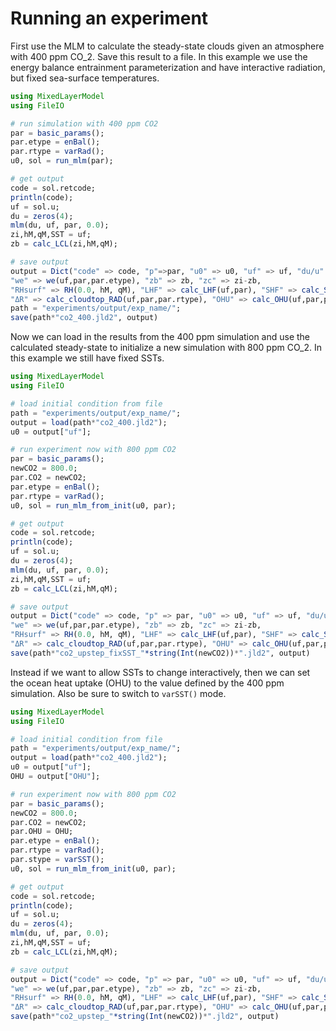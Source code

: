 # Running an experiment

First use the MLM to calculate the steady-state clouds given an atmosphere with 400 ppm CO_2.
Save this result to a file. In this example we use the energy balance entrainment parameterization and have interactive radiation, but fixed sea-surface temperatures.
```julia
using MixedLayerModel
using FileIO

# run simulation with 400 ppm CO2
par = basic_params();
par.etype = enBal();
par.rtype = varRad();
u0, sol = run_mlm(par);

# get output
code = sol.retcode;
println(code);
uf = sol.u;
du = zeros(4);
mlm(du, uf, par, 0.0);
zi,hM,qM,SST = uf;
zb = calc_LCL(zi,hM,qM);

# save output
output = Dict("code" => code, "p"=>par, "u0" => u0, "uf" => uf, "du/u" => du./uf, 
"we" => we(uf,par,par.etype), "zb" => zb, "zc" => zi-zb,
"RHsurf" => RH(0.0, hM, qM), "LHF" => calc_LHF(uf,par), "SHF" => calc_SHF(uf,par),
"ΔR" => calc_cloudtop_RAD(uf,par,par.rtype), "OHU" => calc_OHU(uf,par,par.stype))
path = "experiments/output/exp_name/";
save(path*"co2_400.jld2", output)
```

Now we can load in the results from the 400 ppm simulation and use the calculated steady-state to initialize a new simulation with 800 ppm CO_2.
In this example we still have fixed SSTs. 
```julia
using MixedLayerModel
using FileIO

# load initial condition from file
path = "experiments/output/exp_name/";
output = load(path*"co2_400.jld2");
u0 = output["uf"];

# run experiment now with 800 ppm CO2
par = basic_params();
newCO2 = 800.0;
par.CO2 = newCO2;
par.etype = enBal();
par.rtype = varRad();
u0, sol = run_mlm_from_init(u0, par);

# get output
code = sol.retcode;
println(code);
uf = sol.u;
du = zeros(4);
mlm(du, uf, par, 0.0);
zi,hM,qM,SST = uf;
zb = calc_LCL(zi,hM,qM);

# save output
output = Dict("code" => code, "p" => par, "u0" => u0, "uf" => uf, "du/u" => du./uf, 
"we" => we(uf,par,par.etype), "zb" => zb, "zc" => zi-zb,
"RHsurf" => RH(0.0, hM, qM), "LHF" => calc_LHF(uf,par), "SHF" => calc_SHF(uf,par),
"ΔR" => calc_cloudtop_RAD(uf,par,par.rtype), "OHU" => calc_OHU(uf,par,par.stype))
save(path*"co2_upstep_fixSST_"*string(Int(newCO2))*".jld2", output)
```

Instead if we want to allow SSTs to change interactively, then we can set the ocean heat uptake (OHU) to the value defined by the 400 ppm simulation.
Also be sure to switch to ``varSST()`` mode.
```julia
using MixedLayerModel
using FileIO

# load initial condition from file
path = "experiments/output/exp_name/";
output = load(path*"co2_400.jld2");
u0 = output["uf"];
OHU = output["OHU"];

# run experiment now with 800 ppm CO2
par = basic_params();
newCO2 = 800.0;
par.CO2 = newCO2;
par.OHU = OHU;
par.etype = enBal();
par.rtype = varRad();
par.stype = varSST();
u0, sol = run_mlm_from_init(u0, par);

# get output
code = sol.retcode;
println(code);
uf = sol.u;
du = zeros(4);
mlm(du, uf, par, 0.0);
zi,hM,qM,SST = uf;
zb = calc_LCL(zi,hM,qM);

# save output
output = Dict("code" => code, "p" => par, "u0" => u0, "uf" => uf, "du/u" => du./uf, 
"we" => we(uf,par,par.etype), "zb" => zb, "zc" => zi-zb,
"RHsurf" => RH(0.0, hM, qM), "LHF" => calc_LHF(uf,par), "SHF" => calc_SHF(uf,par),
"ΔR" => calc_cloudtop_RAD(uf,par,par.rtype), "OHU" => calc_OHU(uf,par,par.stype))
save(path*"co2_upstep_"*string(Int(newCO2))*".jld2", output)
```